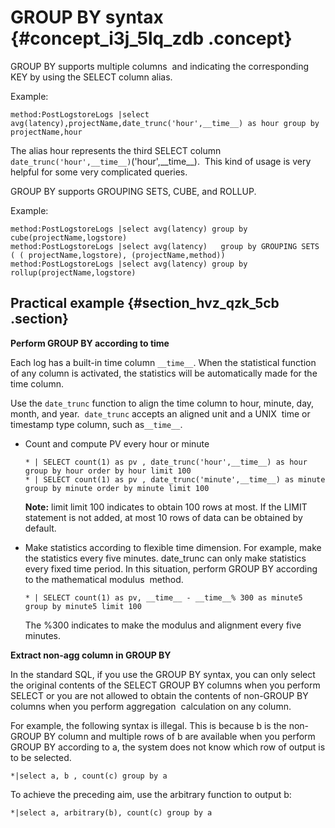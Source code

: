 # GROUP BY syntax {#concept_i3j_5lq_zdb .concept}

GROUP BY supports multiple columns  and indicating the corresponding KEY by using the SELECT column alias.

Example:

```
method:PostLogstoreLogs |select avg(latency),projectName,date_trunc('hour',__time__) as hour group by projectName,hour
```

The alias hour represents the third SELECT column `date_trunc('hour',__time__)`\('hour',\_\_time\_\_\).  This kind of usage is very helpful for some very complicated queries.

GROUP BY supports GROUPING SETS, CUBE, and ROLLUP.

Example:

```
method:PostLogstoreLogs |select avg(latency) group by cube(projectName,logstore)
method:PostLogstoreLogs |select avg(latency)   group by GROUPING SETS ( ( projectName,logstore), (projectName,method))
method:PostLogstoreLogs |select avg(latency) group by rollup(projectName,logstore)
```

## Practical example {#section_hvz_qzk_5cb .section}

**Perform GROUP BY according to time**

Each log has a built-in time column `__time__`. When the statistical function of any column is activated, the statistics will be automatically made for the time column.

Use the `date_trunc` function to align the time column to hour, minute, day, month, and year.  `date_trunc` accepts an aligned unit and a UNIX  time or timestamp type column, such as`__time__`.

-   Count and compute PV every hour or minute

    ```
    * | SELECT count(1) as pv , date_trunc('hour',__time__) as hour group by hour order by hour limit 100
    * | SELECT count(1) as pv , date_trunc('minute',__time__) as minute group by minute order by minute limit 100
    ```

    **Note:** limit limit 100 indicates to obtain 100 rows at most. If the LIMIT statement is not added, at most 10 rows of data can be obtained by default.

-   Make statistics according to flexible time dimension. For example, make the statistics every five minutes. date\_trunc can only make statistics every fixed time period. In this situation, perform GROUP BY according to the mathematical modulus  method.

    ```
    * | SELECT count(1) as pv, __time__ - __time__% 300 as minute5 group by minute5 limit 100
    ```

    The %300 indicates to make the modulus and alignment every five minutes.


**Extract non-agg column in GROUP BY**

In the standard SQL, if you use the GROUP BY syntax, you can only select the original contents of the SELECT GROUP BY columns when you perform SELECT or you are not allowed to obtain the contents of non-GROUP BY columns when you perform aggregation  calculation on any column.

For example, the following syntax is illegal. This is because b is the non-GROUP BY column and multiple rows of b are available when you perform GROUP BY according to a, the system does not know which row of output is to be selected.

```
*|select a, b , count(c) group by a
```

To achieve the preceding aim, use the arbitrary function to output b:

```
*|select a, arbitrary(b), count(c) group by a
```


